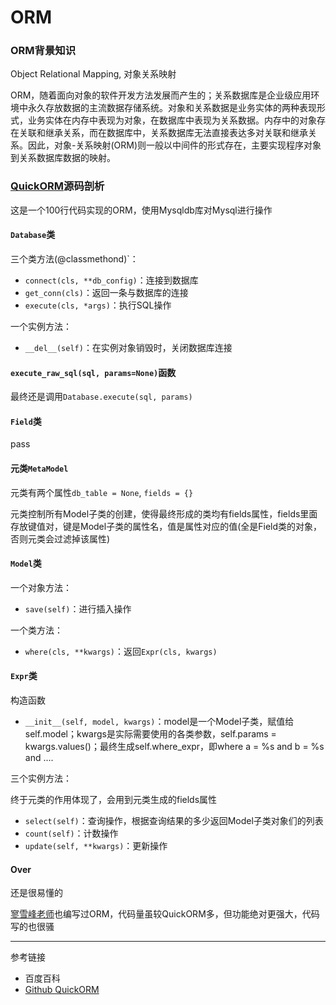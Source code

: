 ORM
===

### ORM背景知识

Object Relational Mapping, 对象关系映射

ORM，随着面向对象的软件开发方法发展而产生的；关系数据库是企业级应用环境中永久存放数据的主流数据存储系统。对象和关系数据是业务实体的两种表现形式，业务实体在内存中表现为对象，在数据库中表现为关系数据。内存中的对象存在关联和继承关系，而在数据库中，关系数据库无法直接表达多对关联和继承关系。因此，对象-关系映射(ORM)则一般以中间件的形式存在，主要实现程序对象到关系数据库数据的映射。


### [QuickORM](https://github.com/2shou/QuickORM)源码剖析

这是一个100行代码实现的ORM，使用Mysqldb库对Mysql进行操作

#### `Database`类

三个类方法(@classmethond)`：

- `connect(cls, **db_config)`：连接到数据库
- `get_conn(cls)`：返回一条与数据库的连接
- `execute(cls, *args)`：执行SQL操作

一个实例方法：

- `__del__(self)`：在实例对象销毁时，关闭数据库连接

#### `execute_raw_sql(sql, params=None)`函数

最终还是调用`Database.execute(sql, params)`

#### `Field`类

pass

#### 元类`MetaModel`

元类有两个属性`db_table = None`, `fields = {}`

元类控制所有Model子类的创建，使得最终形成的类均有fields属性，fields里面存放键值对，键是Model子类的属性名，值是属性对应的值(全是Field类的对象，否则元类会过滤掉该属性)

#### `Model`类

一个对象方法：

- `save(self)`：进行插入操作

一个类方法：

- `where(cls, **kwargs)`：返回`Expr(cls, kwargs)`

#### `Expr`类

构造函数

- `__init__(self, model, kwargs)`：model是一个Model子类，赋值给self.model；kwargs是实际需要使用的各类参数，self.params = kwargs.values()；最终生成self.where_expr，即where a = %s and b = %s and ....

三个实例方法：

终于元类的作用体现了，会用到元类生成的fields属性

- `select(self)`：查询操作，根据查询结果的多少返回Model子类对象们的列表
- `count(self)`：计数操作
- `update(self, **kwargs)`：更新操作

#### Over

还是很易懂的

[寥雪峰老师](http://www.liaoxuefeng.com/wiki/001374738125095c955c1e6d8bb493182103fac9270762a000/001402228705570c9506d546a3349c6b7d64135127672fe000)也编写过ORM，代码量虽较QuickORM多，但功能绝对更强大，代码写的也很骚

---

参考链接

- 百度百科
- [Github QuickORM](https://github.com/2shou/QuickORM)
